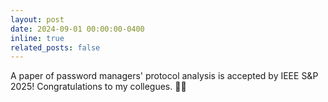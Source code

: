 ```yaml
---
layout: post
date: 2024-09-01 00:00:00-0400
inline: true
related_posts: false
---
```


A paper of password managers' protocol analysis is accepted by IEEE S&P 2025! Congratulations to my collegues. 🥳🎉
